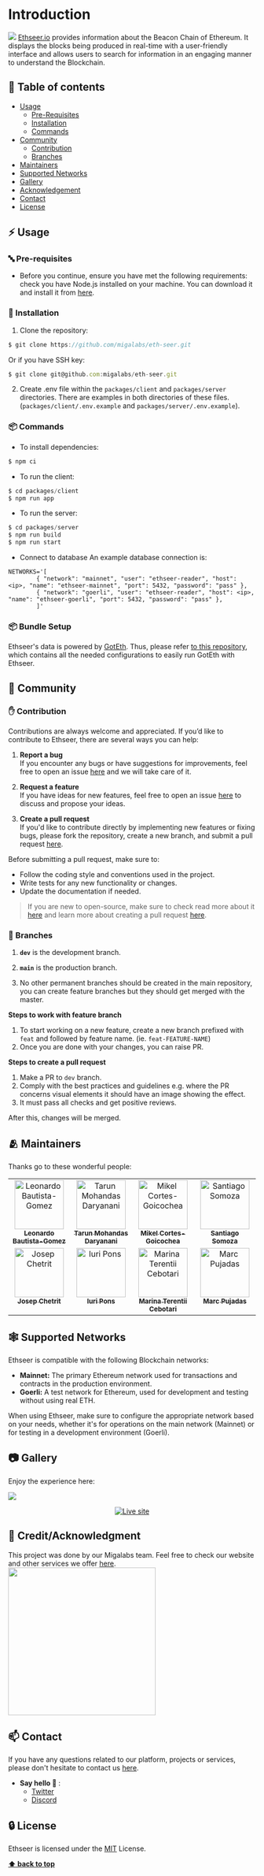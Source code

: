 # Introduction
  
<img src="packages/client/public/static/images/readme/ethseer_logo.png">
<a href="https://www.ethseer.io/">Ethseer.io</a> provides information about the Beacon Chain of Ethereum. It displays the blocks being produced in real-time with a user-friendly interface and allows users to search for information in an engaging manner to understand the Blockchain.


## :ledger: Table of contents

- [Usage](#zap-usage)
  - [Pre-Requisites](#abc-pre-requisites)
  - [Installation](#electric_plug-installation)
  - [Commands](#package-commands)
- [Community](#cherry_blossom-community)
  - [Contribution](#hand-contribution)
  - [Branches](#cactus-branches)
- [Maintainers](#people_hugging-maintainers)
- [Supported Networks](#spider_web-supported-networks)
- [Gallery](#camera-gallery)
- [Acknowledgement](#stars-creditacknowledgment)
- [Contact](#mailbox-contact)
- [License](#lock-license)

## :zap: Usage

### :abc: Pre-requisites
- Before you continue, ensure you have met the following requirements: check you have Node.js installed on your machine. You can download it and install it from [here](https://nodejs.org/).

###  :electric_plug: Installation
1. Clone the repository: 

```jsx
$ git clone https://github.com/migalabs/eth-seer.git
```

Or if you have SSH key:

```jsx
$ git clone git@github.com:migalabs/eth-seer.git
```

2. Create .env file within the `packages/client` and `packages/server` directories. There are examples in both directories of these files. (`packages/client/.env.example` and `packages/server/.env.example`).

### :package: Commands
- To install dependencies:

```jsx
$ npm ci
```

- To run the client:

```jsx
$ cd packages/client
$ npm run app
```

- To run the server:

```jsx
$ cd packages/server
$ npm run build
$ npm run start
```

- Connect to database
An example database connection is:
```
NETWORKS='[
        { "network": "mainnet", "user": "ethseer-reader", "host": <ip>, "name": "ethseer-mainnet", "port": 5432, "password": "pass" },
        { "network": "goerli", "user": "ethseer-reader", "host": <ip>, "name": "ethseer-goerli", "port": 5432, "password": "pass" },
        ]'
```


### :package: Bundle Setup
Ethseer's data is powered by [GotEth](https://github.com/migalabs/goteth). Thus, please refer [to this repository](https://github.com/migalabs/eth-coffee), which contains all the needed configurations to easily run GotEth with Ethseer.

## :cherry_blossom: Community

### :hand: Contribution
Contributions are always welcome and appreciated. If you’d like to contribute to Ethseer, there are several ways you can help:

 1. **Report a bug** <br>
 If you encounter any bugs or have suggestions for improvements, feel free to open an issue [here](https://github.com/migalabs/eth-seer/issues) and we will take care of it.

 2. **Request a feature** <br>
 If you have ideas for new features, feel free to open an issue [here](https://github.com/migalabs/eth-seer/issues) to discuss and propose your ideas.

 3. **Create a pull request** <br>
 If you'd like to contribute directly by implementing new features or fixing bugs, please fork the repository, create a new branch, and submit a pull request [here](https://github.com/migalabs/eth-seer/pulls).

Before submitting a pull request, make sure to:

- Follow the coding style and conventions used in the project.
- Write tests for any new functionality or changes.
- Update the documentation if needed.

 > If you are new to open-source, make sure to check read more about it [here](https://www.digitalocean.com/community/tutorial_series/an-introduction-to-open-source) and learn more about creating a pull request [here](https://www.digitalocean.com/community/tutorials/how-to-create-a-pull-request-on-github).

### :cactus: Branches
1. **`dev`** is the development branch.

2. **`main`** is the production branch.

3. No other permanent branches should be created in the main repository, you can create feature branches but they should get merged with the master.
   
**Steps to work with feature branch**

1. To start working on a new feature, create a new branch prefixed with `feat` and followed by feature name. (ie. `feat-FEATURE-NAME`)
2. Once you are done with your changes, you can raise PR.

**Steps to create a pull request**

1. Make a PR to `dev` branch.
2. Comply with the best practices and guidelines e.g. where the PR concerns visual elements it should have an image showing the effect.
3. It must pass all checks and get positive reviews.

After this, changes will be merged.

## :people_hugging: Maintainers
Thanks go to these wonderful people:

<!-- ALL-CONTRIBUTORS-LIST:START - Do not remove or modify this section -->
<!-- prettier-ignore-start -->
<!-- markdownlint-disable -->
<table align="center">
  <tbody>
    <tr>
      <td align="center" valign="top" width="14.28%"><a href="https://github.com/leobago"><img src="https://avatars.githubusercontent.com/u/9612224?v=4" width="100px;" alt="Leonardo Bautista-Gomez"/><br /><sub><b>Leonardo Bautista-Gomez</b></sub></a><br /></td>
      <td align="center" valign="top" width="14.28%"><a href="https://github.com/tdahar"><img src="https://avatars.githubusercontent.com/u/18716811?v=4" width="100px;" alt="Tarun Mohandas Daryanani"/><br /><sub><b>Tarun Mohandas Daryanani</b></sub></a><br /></td>
      <td align="center" valign="top" width="14.28%"><a href="https://github.com/cortze"><img src="https://avatars.githubusercontent.com/u/45786396?v=4" width="100px;" alt="Mikel Cortes-Goicochea"/><br /><sub><b>Mikel Cortes-Goicochea</b></sub></a><br /></td>
      <td align="center" valign="top" width="14.28%"><a href="https://github.com/santi1234567/"><img src="https://avatars.githubusercontent.com/u/45318759?v=4" width="100px;" alt="Santiago Somoza"/><br /><sub><b>Santiago Somoza</b></sub></a><br /></td></tr>
      <td align="center" valign="top" width="14.28%"><a href="https://github.com/josepchetrit12"><img src="https://avatars.githubusercontent.com/u/92144922?v=4" width="100px;" alt="Josep Chetrit"/><br /><sub><b>Josep Chetrit</b></sub></a><br /></td>
      <td align="center" valign="top" width="14.28%"><a href="https://github.com/IuriPons"><img src="https://avatars.githubusercontent.com/u/58434319?v=4" width="100px;" alt="Iuri Pons"/><br /><sub><b>Iuri Pons</b></sub></a><br /></td>
      <td align="center" valign="top" width="14.28%"><a href="https://github.com/Artentii"><img src="https://avatars.githubusercontent.com/u/125751323?v=4" width="100px;" alt="Marina Terentii Cebotari"/><br /><sub><b>Marina Terentii Cebotari</b></sub></a><br /></td>
      <td align="center" valign="top" width="14.28%"><a href="https://github.com/mpujadas"><img src="https://avatars.githubusercontent.com/u/129795183?v=4" width="100px;" alt="Marc Pujadas"/><br /><sub><b>Marc Pujadas</b></sub></a><br /></td>
    </tr>
  </tbody>
</table>
<!-- markdownlint-restore -->
<!-- prettier-ignore-end -->

<!-- ALL-CONTRIBUTORS-LIST:END -->

## :spider_web: Supported Networks
Ethseer is compatible with the following Blockchain networks:

- **Mainnet:** The primary Ethereum network used for transactions and contracts in the production environment.
- **Goerli:** A test network for Ethereum, used for development and testing without using real ETH.

When using Ethseer, make sure to configure the appropriate network based on your needs, whether it's for operations on the main network (Mainnet) or for testing in a development environment (Goerli).

## :camera: Gallery
Enjoy the experience here:

<img src="packages/client/public/static/images/readme/screenshort_ethseer.png">

<p align="center"><a href="https://ethseer.io/"><img src="https://img.shields.io/static/v1?label=&message=Live%20Site&color=C9B6F8&style=for-the-badge" alt="Live site"></a></p>

## :stars: Credit/Acknowledgment
This project was done by our Migalabs team. Feel free to check our website and other services we offer [here](https://migalabs.io/).
<img src="packages/client/public/static/images/readme/migalabs_logo.png" style="width:300px;">

## :mailbox: Contact
If you have any questions related to our platform, projects or services, please don't hesitate to contact us <a href="mailto:migalabs@protonmail.com">here</a>.

- **Say hello :wave:** :
   - <a href="https://twitter.com/miga_labs?ref_src=twsrc%5Egoogle%7Ctwcamp%5Eserp%7Ctwgr%5Eauthor">Twitter</a>
   - <a href="https://discord.com/invite/DzVUQAgmcw">Discord</a>

## :lock: License
Ethseer is licensed under the [MIT](https://github.com/all-contributors/all-contributors/blob/master/LICENSE) License.

**[⬆ back to top](#ledger-table-of-contents)**
